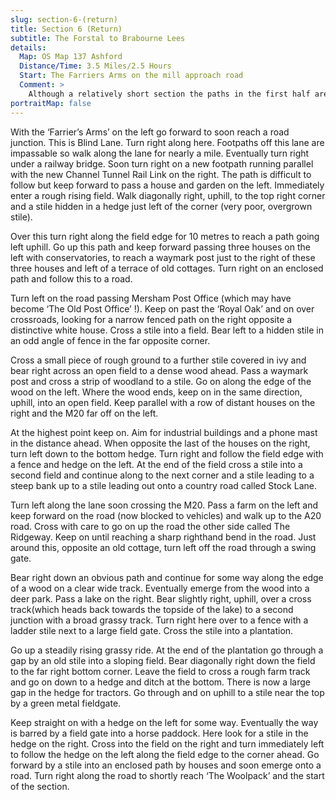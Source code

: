 ```yaml
---
slug: section-6-(return)
title: Section 6 (Return)
subtitle: The Forstal to Brabourne Lees
details:
  Map: OS Map 137 Ashford
  Distance/Time: 3.5 Miles/2.5 Hours
  Start: The Farriers Arms on the mill approach road
  Comment: >
    Although a relatively short section the paths in the first half are not at all easy to find and progress may be slow. Views in the second half are good and the parkland makes a real change.
portraitMap: false
---
```

With the ‘Farrier’s Arms’ on the left go forward to soon reach a road junction. This is Blind Lane. Turn right along here. Footpaths off this lane are impassable so walk along the lane for nearly a mile. Eventually turn right under a railway bridge. Soon turn right on a new footpath running parallel with the new Channel Tunnel Rail Link on the right. The path is difficult to follow but keep forward to pass a house and garden on the left. Immediately enter a rough rising field. Walk diagonally right, uphill, to the top right corner and a stile hidden in a hedge just left of the corner (very poor, overgrown stile).

Over this turn right along the field edge for 10 metres to reach a path going left uphill. Go up this path and keep forward passing three houses on the left with conservatories, to reach a waymark post just to the right of these three houses and left of a terrace of old cottages. Turn right on an enclosed path and follow this to a road.

Turn left on the road passing Mersham Post Office (which may have become ‘The Old Post Office’ !). Keep on past the ‘Royal Oak’ and on over crossroads, looking for a narrow fenced path on the right opposite a distinctive white house. Cross a stile into a field. Bear left to a hidden stile in an odd angle of fence in the far opposite corner.

Cross a small piece of rough ground to a further stile covered in ivy and bear right across an open field to a dense wood ahead. Pass a waymark post and cross a strip of woodland to a stile. Go on along the edge of the wood on the left. Where the wood ends, keep on in the same direction, uphill, into an open field. Keep parallel with a row of distant houses on the right and the M20 far off on the left.

At the highest point keep on. Aim for industrial buildings and a phone mast in the distance ahead. When opposite the last of the houses on the right, turn left down to the bottom hedge. Turn right and follow the field edge with a fence and hedge on the left. At the end of the field cross a stile into a second field and continue along to the next corner and a stile leading to a steep bank up to a stile leading out onto a country road called Stock Lane.

Turn left along the lane soon crossing the M20. Pass a farm on the left and keep forward on the road (now blocked to vehicles) and walk up to the A20 road. Cross with care to go on up the road the other side called The Ridgeway. Keep on until reaching a sharp righthand bend in the road. Just around this, opposite an old cottage, turn left off the road through a swing gate.

Bear right down an obvious path and continue for some way along the edge of a wood on a clear wide track. Eventually emerge from the wood into a deer park. Pass a lake on the right. Bear slightly right, uphill, over a cross track(which heads back towards the topside of the lake) to a second junction with a broad grassy track. Turn right here over to a fence with a ladder stile next to a large field gate. Cross the stile into a plantation.

Go up a steadily rising grassy ride. At the end of the plantation go through a gap by an old stile into a sloping field. Bear diagonally right down the field to the far right bottom corner. Leave the field to cross a rough farm track and go on down to a hedge and ditch at the bottom. There is now a large gap in the hedge for tractors. Go through and on uphill to a stile near the top by a green metal fieldgate.

Keep straight on with a hedge on the left for some way. Eventually the way is barred by a field gate into a horse paddock. Here look for a stile in the hedge on the right. Cross into the field on the right and turn immediately left to follow the hedge on the left along the field edge to the corner ahead. Go forward by a stile into an enclosed path by houses and soon emerge onto a road. Turn right along the road to shortly reach ‘The Woolpack’ and the start of the section.

